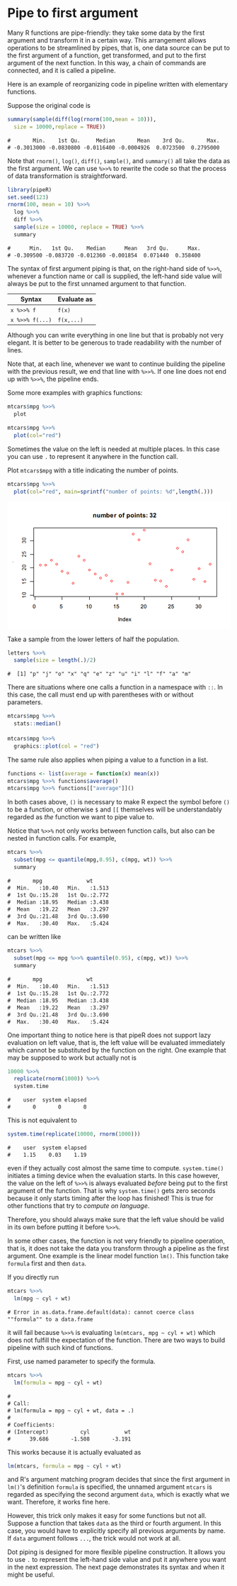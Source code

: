 

# Pipe to first argument

Many R functions are pipe-friendly: they take some data by the first argument and transform it in a certain way. This arrangement allows operations to be streamlined by pipes, that is, one data source can be put to the first argument of a function, get transformed, and put to the first argument of the next function. In this way, a chain of commands are connected, and it is called a pipeline.

Here is an example of reorganizing code in pipeline written with elementary functions.

Suppose the original code is


```r
summary(sample(diff(log(rnorm(100,mean = 10))),
  size = 10000,replace = TRUE))
```

```
#       Min.    1st Qu.     Median       Mean    3rd Qu.       Max. 
# -0.3013000 -0.0830800 -0.0116400 -0.0004926  0.0723500  0.2795000
```

Note that `rnorm()`, `log()`, `diff()`, `sample()`, and `summary()` all take the data as the first argument. We can use `%>>%` to rewrite the code so that the process of data transformation is straightforward.


```r
library(pipeR)
set.seed(123)
rnorm(100, mean = 10) %>>%
  log %>>%
  diff %>>%
  sample(size = 10000, replace = TRUE) %>>%
  summary
```

```
#      Min.   1st Qu.    Median      Mean   3rd Qu.      Max. 
# -0.309500 -0.083720 -0.012360 -0.001854  0.071440  0.358400
```

The syntax of first argument piping is that, on the right-hand side of `%>>%`, whenever a function name or call is supplied, the left-hand side value will always be put to the first unnamed argument to that function.

| Syntax | Evaluate as |
|--------|-------------|
|`x %>>% f`| `f(x)` |
|`x %>>% f(...)`| `f(x,...)` |

Although you can write everything in one line but that is probably not very elegant. It is better to be generous to trade readability with the number of lines. 

Note that, at each line, whenever we want to continue building the pipeline with the previous result, we end that line with `%>>%`. If one line does not end up with `%>>%`, the pipeline ends.

Some more examples with graphics functions:

```r
mtcars$mpg %>>%
  plot
```

```r
mtcars$mpg %>>%
  plot(col="red")
```

Sometimes the value on the left is needed at multiple places. In this case you can use `.` to represent it anywhere in the function call.

Plot `mtcars$mpg` with a title indicating the number of points.


```r
mtcars$mpg %>>%
  plot(col="red", main=sprintf("number of points: %d",length(.)))
```

<img src="figure/mtcars-with-title-1.png" title="plot of chunk mtcars-with-title" alt="plot of chunk mtcars-with-title" style="display: block; margin: auto;" />

Take a sample from the lower letters of half the population.


```r
letters %>>%
  sample(size = length(.)/2)
```

```
#  [1] "p" "j" "o" "x" "q" "e" "z" "u" "i" "l" "f" "a" "m"
```

There are situations where one calls a function in a namespace with `::`. In this case, the call must end up with parentheses with or without parameters.

```r
mtcars$mpg %>>%
  stats::median()
  
mtcars$mpg %>>%
  graphics::plot(col = "red")
```

The same rule also applies when piping a value to a function in a list.

```r
functions <- list(average = function(x) mean(x))
mtcars$mpg %>>% functions$average()
mtcars$mpg %>>% functions[["average"]]()
```

In both cases above, `()` is necessary to make R expect the symbol before `()` to be a function, or otherwise `$` and `[[` themselves will be understandably regarded as *the* function we want to pipe value to.

Notice that `%>>%` not only works between function calls, but also can be nested in function calls. For example,


```r
mtcars %>>%
  subset(mpg <= quantile(mpg,0.95), c(mpg, wt)) %>>%
  summary
```

```
#       mpg              wt       
#  Min.   :10.40   Min.   :1.513  
#  1st Qu.:15.28   1st Qu.:2.772  
#  Median :18.95   Median :3.438  
#  Mean   :19.22   Mean   :3.297  
#  3rd Qu.:21.48   3rd Qu.:3.690  
#  Max.   :30.40   Max.   :5.424
```

can be written like 


```r
mtcars %>>%
  subset(mpg <= mpg %>>% quantile(0.95), c(mpg, wt)) %>>%
  summary
```

```
#       mpg              wt       
#  Min.   :10.40   Min.   :1.513  
#  1st Qu.:15.28   1st Qu.:2.772  
#  Median :18.95   Median :3.438  
#  Mean   :19.22   Mean   :3.297  
#  3rd Qu.:21.48   3rd Qu.:3.690  
#  Max.   :30.40   Max.   :5.424
```

One important thing to notice here is that pipeR does not support lazy evaluation on left value, that is, the left value will be evaluated immediately which cannot be substituted by the function on the right. One example that may be supposed to work but actually not is


```r
10000 %>>% 
  replicate(rnorm(1000)) %>>%
  system.time
```

```
#    user  system elapsed 
#       0       0       0
```

This is not equivalent to


```r
system.time(replicate(10000, rnorm(1000)))
```

```
#    user  system elapsed 
#    1.15    0.03    1.19
```

even if they actually cost almost the same time to compute. `system.time()` initiates a timing device when the evaluation starts. In this case however, the value on the left of `%>>%` is always evaluated *before* being put to the first argument of the function. That is why `system.time()` gets zero seconds because it only starts timing after the loop has finished! This is true for other functions that try to *compute on language*.

Therefore, you should always make sure that the left value should be valid in its own before putting it before `%>>%`.

In some other cases, the function is not very friendly to pipeline operation, that is, it does not take the data you transform through a pipeline as the first argument. One example is the linear model function `lm()`. This function take `formula` first and then `data`.

If you directly run


```r
mtcars %>>%
  lm(mpg ~ cyl + wt)
```

```
# Error in as.data.frame.default(data): cannot coerce class ""formula"" to a data.frame
```

it will fail because `%>>%` is evaluating `lm(mtcars, mpg ~ cyl + wt)` which does not fulfill the expectation of the function. There are two ways to build pipeline with such kind of functions.

First, use named parameter to specify the formula.


```r
mtcars %>>%
  lm(formula = mpg ~ cyl + wt)
```

```
# 
# Call:
# lm(formula = mpg ~ cyl + wt, data = .)
# 
# Coefficients:
# (Intercept)          cyl           wt  
#      39.686       -1.508       -3.191
```

This works because it is actually evaluated as 

```r
lm(mtcars, formula = mpg ~ cyl + wt)
```

and R's argument matching program decides that since the first argument in `lm()`'s definition `formula` is specified, the unnamed argument `mtcars` is regarded as specifying the second argument `data`, which is exactly what we want. Therefore, it works fine here.

However, this trick only makes it easy for some functions but not all. Suppose a function that takes `data` as the third or fourth argument. In this case, you would have to explicitly specify all previous arguments by name. If `data` argument follows `...`, the trick would not work at all.

Dot piping is designed for more flexible pipeline construction. It allows you to use `.` to represent the left-hand side value and put it anywhere you want in the next expression. The next page demonstrates its syntax and when it might be useful.
